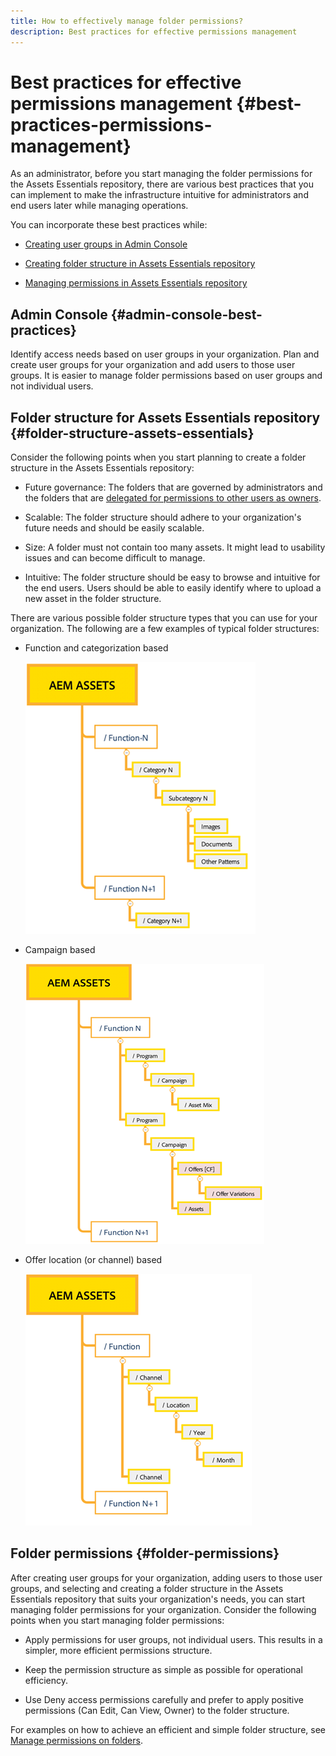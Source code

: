 ```yaml
---
title: How to effectively manage folder permissions?
description: Best practices for effective permissions management
---
```

# Best practices for effective permissions management {#best-practices-permissions-management}

As an administrator, before you start managing the folder permissions for the Assets Essentials repository, there are various best practices that you can implement to make the infrastructure intuitive for administrators and end users later while managing operations.

You can  incorporate these best practices while:

* [Creating user groups in Admin Console](#admin-console-best-practices)

* [Creating folder structure in Assets Essentials repository](#folder-structure-assets-essentials)

* [Managing permissions in Assets Essentials repository](#folder-permissions)

## Admin Console {#admin-console-best-practices}

Identify access needs based on user groups in your organization. Plan and create user groups for your organization and add users to those user groups. It is easier to manage folder permissions based on user groups and not individual users.

## Folder structure for Assets Essentials repository {#folder-structure-assets-essentials}

Consider the following points when you start planning to create a folder structure in the Assets Essentials repository:

* Future governance: The folders that are governed by administrators and the folders that are [delegated for permissions to other users as owners](manage-permissions.md##manage-permissions-folders).

* Scalable: The folder structure should adhere to your organization's future needs and should be easily scalable.

* Size: A folder must not contain too many assets. It might lead to usability issues and can become difficult to manage.

* Intuitive: The folder structure should be easy to browse and intuitive for the end users. Users should be able to easily identify where to upload a new asset in the folder structure.

There are various possible folder structure types that you can use for your organization. The following are a few examples of typical folder structures: 

* Function and categorization based

   ![Function and Categorization](assets/function-categorization.png)

* Campaign based

   ![Caampaign Based](assets/campaign-based.png)

* Offer location (or channel) based

   ![Offer Location Based](assets/offer-location.png)


## Folder permissions {#folder-permissions}

After creating user groups for your organization, adding users to those user groups, and selecting and creating a folder structure in the Assets Essentials repository that suits your organization's needs, you can start managing folder permissions for your organization. Consider the following points when you start managing folder permissions:

* Apply permissions for user groups, not individual users. This results in a simpler, more efficient permissions structure.

* Keep the permission structure as simple as possible for operational efficiency.

* Use Deny access permissions carefully and prefer to apply positive permissions (Can Edit, Can View, Owner) to the folder structure.

For examples on how to achieve an efficient and simple folder structure, see [Manage permissions on folders](manage-permissions.md##manage-permissions-folders).

